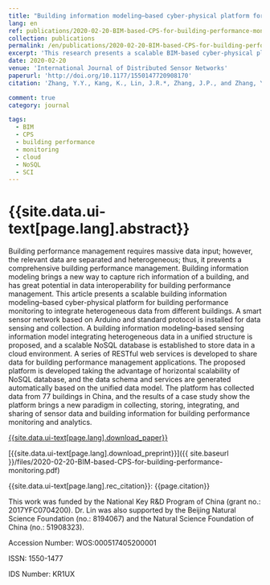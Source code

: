 ```yaml
---
title: "Building information modeling–based cyber-physical platform for building performance monitoring"
lang: en
ref: publications/2020-02-20-BIM-based-CPS-for-building-performance-monitoring
collection: publications
permalink: /en/publications/2020-02-20-BIM-based-CPS-for-building-performance-monitoring
excerpt: 'This research presents a scalable BIM-based cyber-physical platform for building performance monitoring.'
date: 2020-02-20
venue: 'International Journal of Distributed Sensor Networks'
paperurl: 'http://doi.org/10.1177/1550147720908170'
citation: 'Zhang, Y.Y., Kang, K., Lin, J.R.*, Zhang, J.P., and Zhang, Y. (2020). &quot;Building information modeling–based cyber-physical platform for building performance monitoring&quot; <i>International Journal of Distributed Sensor Networks</i>. 16(2): 1-21. doi: 10.1177/1550147720908170'

comment: true
category: journal

tags: 
  - BIM
  - CPS
  - building performance
  - monitoring
  - cloud
  - NoSQL
  - SCI
---
```



{{site.data.ui-text[page.lang].abstract}}
====

Building performance management requires massive data input; however, the relevant data are separated and heterogeneous; thus, it prevents a comprehensive building performance management. Building information modeling brings a new way to capture rich information of a building, and has great potential in data interoperability for building performance management. This article presents a scalable building information modeling–based cyber-physical platform for building performance monitoring to integrate heterogeneous data from different buildings. A smart sensor network based on Arduino and standard protocol is installed for data sensing and collection. A building information modeling–based sensing information model integrating heterogeneous data in a unified structure is proposed, and a scalable NoSQL database is established to store data in a cloud environment. A series of RESTful web services is developed to share data for building performance management applications. The proposed platform is developed taking the advantage of horizontal scalability of NoSQL database, and the data schema and services are generated automatically based on the unified data model. The platform has collected data from 77 buildings in China, and the results of a case study show the platform brings a new paradigm in collecting, storing, integrating, and sharing of sensor data and building information for building performance monitoring and analytics.

[{{site.data.ui-text[page.lang].download_paper}}](http://doi.org/10.1177/1550147720908170)

[{{site.data.ui-text[page.lang].download_preprint}}]({{ site.baseurl }}/files/2020-02-20-BIM-based-CPS-for-building-performance-monitoring.pdf)

{{site.data.ui-text[page.lang].rec_citation}}: {{page.citation}}

This work was funded by the National Key R&D Program of China (grant no.: 2017YFC0704200). Dr. Lin was also supported by the Beijing Natural Science Foundation (no.: 8194067) and the Natural Science Foundation of China (no.: 51908323).

Accession Number: WOS:000517405200001

ISSN: 1550-1477

IDS Number: KR1UX